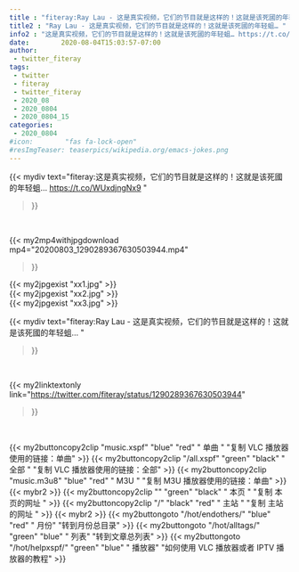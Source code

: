 ```yaml
---
title : "fiteray:Ray Lau - 这是真实视频，它们的节目就是这样的！这就是该死國的年轻蛆… "
title2 : "Ray Lau - 这是真实视频，它们的节目就是这样的！这就是该死國的年轻蛆… "
info2 : "这是真实视频，它们的节目就是这样的！这就是该死國的年轻蛆… https://t.co/WUxdjngNx9 "
date:        2020-08-04T15:03:57-07:00
author:
 - twitter_fiteray
tags:
 - twitter
 - fiteray
 - twitter_fiteray
 - 2020_08
 - 2020_0804
 - 2020_0804_15
categories:
 - 2020_0804
#icon:        "fas fa-lock-open"
#resImgTeaser: teaserpics/wikipedia.org/emacs-jokes.png
---
```


{{< mydiv text="fiteray:这是真实视频，它们的节目就是这样的！这就是该死國的年轻蛆… https://t.co/WUxdjngNx9 "
>}}
<br>


{{< my2mp4withjpgdownload mp4="20200803_1290289367630503944.mp4"
>}}

{{< my2jpgexist "xx1.jpg" >}}<br>
{{< my2jpgexist "xx2.jpg" >}}<br>
{{< my2jpgexist "xx3.jpg" >}}<br>



{{< mydiv text="fiteray:Ray Lau - 这是真实视频，它们的节目就是这样的！这就是该死國的年轻蛆… "
>}}
<br>

{{< my2linktextonly link="https://twitter.com/fiteray/status/1290289367630503944"
>}}


<br>

{{< my2buttoncopy2clip "music.xspf"        "blue"   "red"    " 单曲 "  "复制 VLC 播放器使用的链接：单曲" >}} {{< my2buttoncopy2clip "/all.xspf"         "green"  "black"  " 全部 "  "复制 VLC 播放器使用的链接：全部" >}} {{< my2buttoncopy2clip "music.m3u8"        "blue"   "red"    " M3U  "    "复制 M3U 播放器使用的链接：单曲" >}} {{< mybr2 >}} {{< my2buttoncopy2clip ""                  "green"  "black"  " 本页 "    "复制 本页的网址 " >}} {{< my2buttoncopy2clip "/"                 "black"  "red"    " 主站 "    "复制 主站的网址 " >}} {{< mybr2 >}} {{< my2buttongoto      "/hot/endothers/"   "blue"   "red"    " 月份"   "转到月份总目录" >}} {{< my2buttongoto      "/hot/alltags/"     "green"  "blue"   " 列表"   "转到文章总列表" >}} {{< my2buttongoto      "/hot/helpxspf/"    "green"  "blue"   " 播放器" "如何使用 VLC 播放器或者 IPTV 播放器的教程" >}} 
